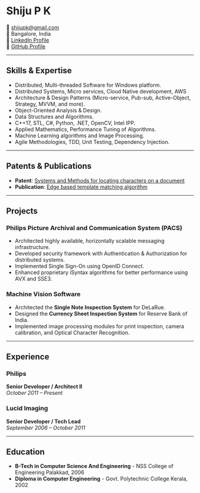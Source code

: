 # Shiju P K

📧 shijupk@gmail.com  
📍 Bangalore, India  
🔗 [LinkedIn Profile](https://in.linkedin.com/in/shijupk)  
🔗 [GitHub Profile](https://github.com/shijupk)

---

## Skills & Expertise

- Distributed, Multi-threaded Software for Windows platform.
- Distributed Systems, Micro services, Cloud Native development, AWS
- Architecture & Design Patterns (Micro-service, Pub-sub, Active-Object, Strategy, MVVM, and more).
- Object-Oriented Analysis & Design.
- Data Structures and Algorithms.
- C++17, STL, C#, Python, .NET, OpenCV, Intel IPP.
- Applied Mathematics, Performance Tuning of Algorithms.
- Machine Learning algorithms and Image Processing.
- Agile Methodologies, TDD, Unit Testing, Dependency Injection.

---

## Patents & Publications

- **Patent**: [Systems and Methods for locating characters on a document](http://appft1.uspto.gov/netacgi/nph-Parser?Sect1=PTO1&Sect2=HITOFF&d=PG01&p=1&u=%2Fnetahtml%2FPTO%2Fsrchnum.html&r=1&f=G&l=50&s1=20130156288.PGNR.)
- **Publication**: [Edge based template matching algorithm](http://www.codeproject.com/KB/graphics/Edge_Based_template_match.aspx)

---

## Projects

### Philips Picture Archival and Communication System (PACS)
- Architected highly available, horizontally scalable messaging infrastructure.
- Developed security framework with Authentication & Authorization for distributed systems.
- Implemented Single Sign-On using OpenID Connect.
- Enhanced proprietary iSyntax algorithms for better performance using AVX and SSE3.

### Machine Vision Software
- Architected the **Single Note Inspection System** for DeLaRue.
- Designed the **Currency Sheet Inspection System** for Reserve Bank of India.
- Implemented image processing modules for print inspection, camera calibration, and Optical Character Recognition.

---

## Experience

### Philips
**Senior Developer / Architect II**  
*October 2011 – Present*

### Lucid Imaging
**Senior Developer / Tech Lead**  
*September 2006 – October 2011*

---

## Education

- **B-Tech in Computer Science And Engineering** - NSS College of Engineering Palakkad, 2006
- **Diploma in Computer Engineering** - Govt. Polytechnic College Kerala, 2002
